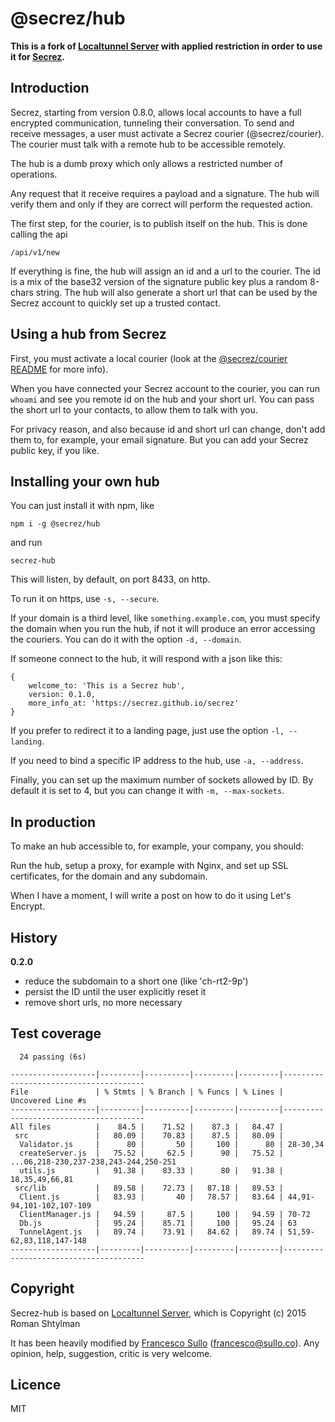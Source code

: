 # @secrez/hub

**This is a fork of [Localtunnel Server](https://github.com/localtunnel/server) with applied restriction in order to use it for [Secrez](https://github.com/secrez/secrez).**

## Introduction

Secrez, starting from version 0.8.0, allows local accounts to have a full encrypted communication, tunneling their conversation. To send and receive messages, a user must activate a Secrez courier (@secrez/courier). The courier must talk with a remote hub to be accessible remotely.

The hub is a dumb proxy which only allows a restricted number of operations.

Any request that it receive requires a payload and a signature. The hub will verify them and only if they are correct will perform the requested action.

The first step, for the courier, is to publish itself on the hub. This is done calling the api

```
/api/v1/new
```
If everything is fine, the hub will assign an id and a url to the courier. The id is a mix of the base32 version of the signature public key plus a random 8-chars string. The hub will also generate a short url that can be used by the Secrez account to quickly set up a trusted contact.

## Using a hub from Secrez

First, you must activate a local courier (look at the [@secrez/courier README](https://github.com/secrez/secrez/tree/master/packages/courier) for more info).

When you have connected your Secrez account to the courier, you can run `whoami` and see you remote id on the hub and your short url. You can pass the short url to your contacts, to allow them to talk with you.

For privacy reason, and also because id and short url can change, don't add them to, for example, your email signature. But you can add your Secrez public key, if you like.

## Installing your own hub

You can just install it with npm, like
```
npm i -g @secrez/hub
```
and run 
```
secrez-hub
```
This will listen, by default, on port 8433, on http.

To run it on https, use `-s, --secure`.

If your domain is a third level, like `something.example.com`, you must specify the domain when you run the hub, if not it will produce an error accessing the couriers. You can do it with the option `-d, --domain`.

If someone connect to the hub, it will respond with a json like this:
```
{
    welcome_to: 'This is a Secrez hub',
    version: 0.1.0,
    more_info_at: 'https://secrez.github.io/secrez'
}
```
If you prefer to redirect it to a landing page, just use the option `-l, --landing`.

If you need to bind a specific IP address to the hub, use `-a, --address`.

Finally, you can set up the maximum number of sockets allowed by ID. By default it is set to 4, but you can change it with `-m, --max-sockets`.

## In production

To make an hub accessible to, for example, your company, you should:

Run the hub, setup a proxy, for example with Nginx, and set up SSL certificates, for the domain and any subdomain.

When I have a moment, I will write a post on how to do it using Let's Encrypt.

## History

__0.2.0__
* reduce the subdomain to a short one (like 'ch-rt2-9p')
* persist the ID until the user explicitly reset it
* remove short urls, no more necessary


## Test coverage
```
  24 passing (6s)

-------------------|---------|----------|---------|---------|---------------------------------------
File               | % Stmts | % Branch | % Funcs | % Lines | Uncovered Line #s                     
-------------------|---------|----------|---------|---------|---------------------------------------
All files          |    84.5 |    71.52 |    87.3 |   84.47 |                                       
 src               |   80.09 |    70.83 |    87.5 |   80.09 |                                       
  Validator.js     |      80 |       50 |     100 |      80 | 28-30,34                              
  createServer.js  |   75.52 |     62.5 |      90 |   75.52 | ...06,218-230,237-238,243-244,250-251 
  utils.js         |   91.38 |    83.33 |      80 |   91.38 | 18,35,49,66,81                        
 src/lib           |   89.58 |    72.73 |   87.18 |   89.53 |                                       
  Client.js        |   83.93 |       40 |   78.57 |   83.64 | 44,91-94,101-102,107-109              
  ClientManager.js |   94.59 |     87.5 |     100 |   94.59 | 70-72                                 
  Db.js            |   95.24 |    85.71 |     100 |   95.24 | 63                                    
  TunnelAgent.js   |   89.74 |    73.91 |   84.62 |   89.74 | 51,59-62,83,118,147-148               
-------------------|---------|----------|---------|---------|---------------------------------------
```

## Copyright

Secrez-hub is based on [Localtunnel Server](https://github.com/localtunnel/server), which is Copyright (c) 2015 Roman Shtylman  

It has been heavily modified by [Francesco Sullo](https://francesco.sullo.co) (<francesco@sullo.co>). Any opinion, help, suggestion, critic is very welcome.


## Licence
MIT




     
